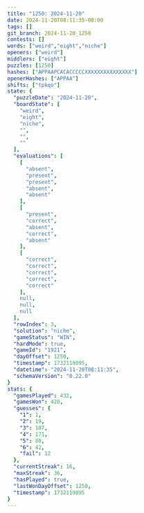 ```yaml
---
title: "1250: 2024-11-20"
date: 2024-11-20T08:11:35-08:00
tags: []
git_branch: 2024-11-20_1250
contests: []
words: ["weird","eight","niche"]
openers: ["weird"]
middlers: ["eight"]
puzzles: [1250]
hashes: ["APPAAPCACACCCCCXXXXXXXXXXXXXXX"]
openerHashes: ["APPAA"]
shifts: ["tpkqo"]
state: {
  "puzzleDate": "2024-11-20",
  "boardState": [
    "weird",
    "eight",
    "niche",
    "",
    "",
    ""
  ],
  "evaluations": [
    [
      "absent",
      "present",
      "present",
      "absent",
      "absent"
    ],
    [
      "present",
      "correct",
      "absent",
      "correct",
      "absent"
    ],
    [
      "correct",
      "correct",
      "correct",
      "correct",
      "correct"
    ],
    null,
    null,
    null
  ],
  "rowIndex": 3,
  "solution": "niche",
  "gameStatus": "WIN",
  "hardMode": true,
  "gameId": "1921",
  "dayOffset": 1250,
  "timestamp": 1732119095,
  "datetime": "2024-11-20T08:11:35",
  "schemaVersion": "0.22.0"
}
stats: {
  "gamesPlayed": 432,
  "gamesWon": 420,
  "guesses": {
    "1": 1,
    "2": 19,
    "3": 107,
    "4": 171,
    "5": 80,
    "6": 42,
    "fail": 12
  },
  "currentStreak": 16,
  "maxStreak": 36,
  "hasPlayed": true,
  "lastWonDayOffset": 1250,
  "timestamp": 1732119095
}
---
```

<!-- more -->
